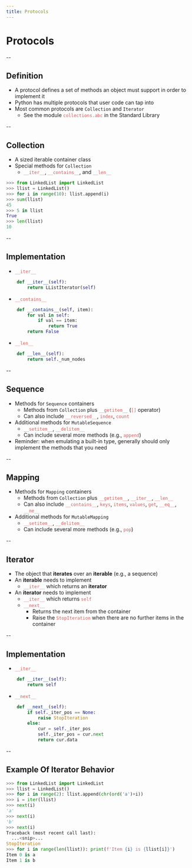 ```yaml
---
title: Protocols
---
```


# Protocols

--

## Definition
- A protocol defines a set of methods an object must support in order to implement it
- Python has multiple protocols that user code can tap into
- Most common protocols are `Collection` and `Iterator`
  - See the module <span style="color:indianred">`collections.abc`</span> in the Standard Library 

--

## Collection
- A sized iterable container class
- Special methods for `Collection`
  - <span style="color:indianred">`__iter__`</span>, <span style="color:indianred">`__contains__`</span>, and <span style="color:indianred">`__len__`</span>

```python
>>> from LinkedList import LinkedList
>>> llist = LinkedList()
>>> for i in range(10): llist.append(i)
>>> sum(llist)
45
>>> 5 in llist
True
>>> len(llist)
10
```

--

## Implementation
- <span style="color:indianred">`__iter__`</span>

```python
    def __iter__(self):
        return LListIterator(self)
```
- <span style="color:indianred">`__contains__`</span>

```python
    def __contains__(self, item):
        for val in self:
            if val == item:
                return True
        return False
```
- <span style="color:indianred">`__len__`</span>

```python
    def __len__(self):
        return self._num_nodes
```

--

## Sequence
- Methods for `Sequence` containers
  - Methods from `Collection` plus <span style="color:indianred">`__getitem__`</span> (<span style="color:indianred">`[]`</span> operator)
  - Can also include <span style="color:indianred">`__reversed__`</span>, <span style="color:indianred">`index`</span>, <span style="color:indianred">`count`</span>
- Additional methods for `MutableSequence`
  - <span style="color:indianred">`__setitem__`</span>, <span style="color:indianred">`__delitem__`</span>
  - Can include several more methods (e.g., <span style="color:indianred">`append`</span>)
- Reminder: when emulating a built-in type, generally should only implement the methods that you need

--

## Mapping
- Methods for `Mapping` containers
  - Methods from `Collection` plus <span style="color:indianred">`__getitem__`</span>, <span style="color:indianred">`__iter__`</span>, <span style="color:indianred">`__len__`</span>
  - Can also include <span style="color:indianred">`__contains__`</span>, <span style="color:indianred">`keys`</span>, <span style="color:indianred">`items`</span>, <span style="color:indianred">`values`</span>, <span style="color:indianred">`get`</span>, <span style="color:indianred">`__eq__`</span>, <span style="color:indianred">`__ne__`</span>
- Additional methods for `MutableMapping`
  - <span style="color:indianred">`__setitem__`</span>, <span style="color:indianred">`__delitem__`</span>
  - Can include several more methods (e.g., <span style="color:indianred">`pop`</span>)

--

## Iterator
- The object that **iterates** over an **iterable** (e.g., a sequence)
- An **iterable** needs to implement
  - <span style="color:indianred">`__iter__`</span> which returns an **iterator**
- An **iterator** needs to implement
  - <span style="color:indianred">`__iter__`</span> which returns <span style="color:indianred">`self`</span>
  - <span style="color:indianred">`__next__`</span>
    - Returns the next item from the container
    - Raise the <span style="color:indianred">`StopIteration`</span> when there are no further items in the container

--

## Implementation
- <span style="color:indianred">`__iter__`</span>

```python
    def __iter__(self):
        return self
```
- <span style="color:indianred">`__next__`</span>

```python
    def __next__(self):
        if self._iter_pos == None:
            raise StopIteration
        else:
            cur = self._iter_pos
            self._iter_pos = cur.next
            return cur.data
```

--

## Example Of Iterator Behavior
```python
>>> from LinkedList import LinkedList
>>> llist = LinkedList()
>>> for i in range(2): llist.append(chr(ord('a')+i))
>>> i = iter(llist)
>>> next(i)
'a'
>>> next(i)
'b'
>>> next(i)
Traceback (most recent call last):
  ...<snip>...
StopIteration
>>> for i in range(len(llist)): print(f'Item {i} is {llist[i]}')
Item 0 is a
Item 1 is b
```